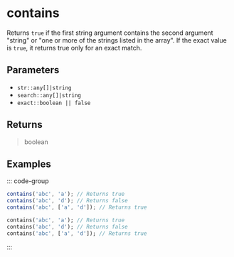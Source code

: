 # contains <Lang dart js />

Returns `true` if the first string argument contains the second argument "string" or "one or more of the strings listed in the array". If the exact value is `true`, it returns true only for an exact match.

## Parameters

- `str::any[]|string`
- `search::any[]|string`
- `exact::boolean || false` <DartNamed />

## Returns

> boolean

## Examples

::: code-group

```javascript [JavaScript]
contains('abc', 'a'); // Returns true
contains('abc', 'd'); // Returns false
contains('abc', ['a', 'd']); // Returns true
```

```dart [Dart]
contains('abc', 'a'); // Returns true
contains('abc', 'd'); // Returns false
contains('abc', ['a', 'd']); // Returns true
```

:::
